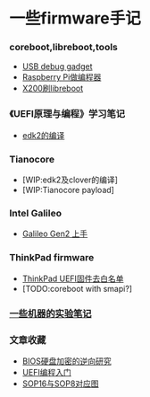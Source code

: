 # 一些firmware手记

### coreboot,libreboot,tools
* [USB debug gadget](coreboot/usb-debug-gadget.md)
* [Raspberry Pi做编程器](rpi-flashing.md)
* [X200刷libreboot](coreboot/x200-libreboot.md)

### 《UEFI原理与编程》学习笔记
* [edk2的编译](uefi/building-edk2.md)

### Tianocore
* [WIP:edk2及clover的编译]
* [WIP:Tianocore payload]

### Intel Galileo
* [Galileo Gen2 上手](galileo-gen2.md)

### ThinkPad firmware
* [ThinkPad UEFI固件去白名单](tp-uefi-whitelist-removal.md)
* [TODO:coreboot with smapi?]

### [一些机器的实验笔记](machines/README.md)

### 文章收藏
* [BIOS硬盘加密的逆向研究](https://jbeekman.nl/blog/2015/03/reverse-engineering-uefi-firmware/)
* [UEFI编程入门](http://x86asm.net/articles/uefi-programming-first-steps/)
* [SOP16与SOP8对应图](http://www.biosrepair.com/bios/TSSOP16.htm)
